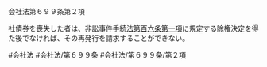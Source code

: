 会社法第６９９条第２項

社債券を喪失した者は、非訟事件手続[法第百六条第一項](会社法＿＿＿＿第１０６条第１項)に規定する除権決定を得た後でなければ、その再発行を請求することができない。

#会社法
#会社法/第６９９条
#会社法/第６９９条/第２項
